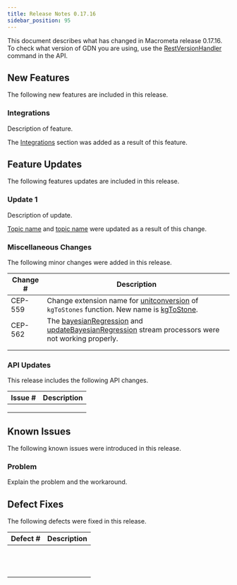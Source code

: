 ```yaml
---
title: Release Notes 0.17.16
sidebar_position: 95
---
```


This document describes what has changed in Macrometa release 0.17.16. To check what version of GDN you are using, use the [RestVersionHandler](https://macrometa.com/docs/api#/operations/RestVersionHandler) command in the API.

## New Features

The following new features are included in this release.

### Integrations

Description of feature.

The [Integrations](../integrations) section was added as a result of this feature.

## Feature Updates

The following features updates are included in this release.

### Update 1

Description of update.

[Topic name](link) and [topic name](link) were updated as a result of this change.

### Miscellaneous Changes

The following minor changes were added in this release.

| Change # | Description |
| -------- | ----------- |
| CEP-559 | Change extension name for [unitconversion](../cep/query-guide/functions/unitconversion/) of `kgToStones` function. New name is [kgToStone](../cep/query-guide/functions/unitconversion/kgToStone).  |
| CEP-562 | The [bayesianRegression](../cep/query-guide/functions/streaming-ml/bayesianregression) and [updateBayesianRegression](../cep/query-guide/functions/streaming-ml/updatebayesianregression) stream processors were not working properly. |
|          |             |
|          |             |

### API Updates

This release includes the following API changes.

| Issue # | Description |
| ------- | ----------- |
|         |             |
|         |             |
|         |             |

## Known Issues

The following known issues were introduced in this release.

### Problem

Explain the problem and the workaround.

## Defect Fixes

The following defects were fixed in this release.

| Defect #  | Description  |
|---|---|
|   |   |
|   |   |
|   |   |
|   |   |
|   |   |
|   |   |
|   |   |
|   |   |
|   |   |
|   |   |
|   |   |
|   |   |